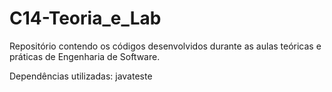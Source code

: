 # C14-Teoria_e_Lab
Repositório contendo os códigos desenvolvidos durante as aulas teóricas e práticas de Engenharia de Software.

Dependências utilizadas: javateste